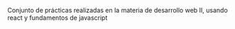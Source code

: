 Conjunto de prácticas realizadas en la materia de desarrollo web II, usando react y fundamentos de javascript
